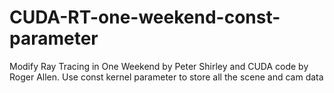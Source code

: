 # CUDA-RT-one-weekend-const-parameter
Modify Ray Tracing in One Weekend by Peter Shirley and CUDA code by Roger Allen.  Use const kernel parameter to store all the scene and cam data
